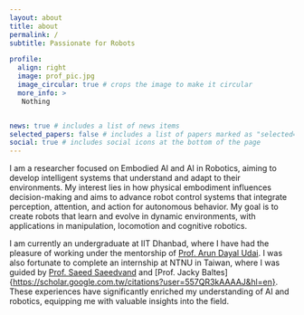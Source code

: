 ```yaml
---
layout: about
title: about
permalink: /
subtitle: Passionate for Robots

profile:
  align: right
  image: prof_pic.jpg
  image_circular: true # crops the image to make it circular
  more_info: > 
   Nothing


news: true # includes a list of news items
selected_papers: false # includes a list of papers marked as "selected={true}"
social: true # includes social icons at the bottom of the page
---
```

I am a researcher focused on Embodied AI and AI in Robotics, aiming to develop intelligent systems that understand and adapt to their environments. My interest lies in how physical embodiment influences decision-making and aims to advance robot control systems that integrate perception, attention, and action for autonomous behavior. My goal is to create robots that learn and evolve in dynamic environments, with applications in manipulation, locomotion and cognitive robotics.

I am currently an undergraduate at IIT Dhanbad, where I have had the pleasure of working under the mentorship of [Prof. Arun Dayal Udai](https://scholar.google.com/citations?user=T1LKSLwAAAAJ&hl=en). I was also fortunate to complete an internship at NTNU in Taiwan, where I was guided by [Prof. Saeed Saeedvand](https://scholar.google.com/citations?user=Ljf3pYgAAAAJ&hl=en) and [Prof. Jacky Baltes]{https://scholar.google.com.tw/citations?user=557QR3kAAAAJ&hl=en}. These experiences have significantly enriched my understanding of AI and robotics, equipping me with valuable insights into the field.
